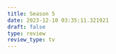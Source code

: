 ```yaml
---
title: Season 5
date: 2023-12-10 03:35:11.321921
draft: false
type: review
review_type: tv
---
```


